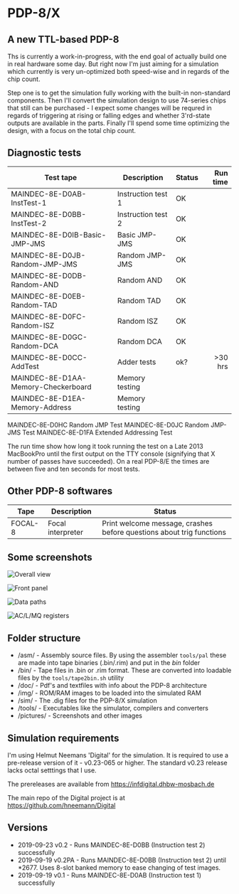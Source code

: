 # PDP-8/X

## A new TTL-based PDP-8

Ths is currently a work-in-progress, with the end goal of actually build one in real hardware some day. But right now I'm just aiming for a simulation which currently is very un-optimized both speed-wise and in regards of the chip count.

Step one is to get the simulation fully working with the built-in non-standard components.  Then I'll convert the simulation design to use 74-series chips that still can be purchased - I expect some changes will be requred in regards of triggering at rising or falling edges and whether 3'rd-state outputs are available in the parts. Finally I'll spend some time optimizing the design, with a focus on the total chip count.

## Diagnostic tests

|Test tape|Description|Status|Run time|
|----|----|----|----:|
| MAINDEC-8E-D0AB-InstTest-1 | Instruction test 1| OK |  |
| MAINDEC-8E-D0BB-InstTest-2 | Instruction test 2 | OK | |
| MAINDEC-8E-D0IB-Basic-JMP-JMS | Basic JMP-JMS | OK | |
| MAINDEC-8E-D0JB-Random-JMP-JMS | Random JMP-JMS | OK |  |
| MAINDEC-8E-D0DB-Random-AND | Random AND | OK | |
| MAINDEC-8E-D0EB-Random-TAD | Random TAD | OK | |
| MAINDEC-8E-D0FC-Random-ISZ | Random ISZ | OK | |
| MAINDEC-8E-D0GC-Random-DCA | Random DCA | OK | |
| MAINDEC-8E-D0CC-AddTest | Adder tests | ok? | >30 hrs |
| MAINDEC-8E-D1AA-Memory-Checkerboard | Memory testing | |
| MAINDEC-8E-D1EA-Memory-Address | Memory testing | |
   
MAINDEC-8E-D0HC	Random JMP Test
MAINDEC-8E-D0JC	Random JMP-JMS Test
MAINDEC-8E-D1FA	Extended Addressing Test

The run time show how long it took running the test on a Late 2013 MacBookPro until the first output on the TTY console (signifying that X number of passes have succeeded). On a real PDP-8/E the times are between five and ten seconds for most tests.   

## Other PDP-8 softwares
|Tape|Description|Status|
|----|----|----|
| FOCAL-8 | Focal interpreter | Print welcome message, crashes before questions about trig functions |


## Some screenshots
![Overall view](https://raw.githubusercontent.com/SmallRoomLabs/PDP8-X/master/pictures/Sim-Overall-v0.2.png)

![Front panel](https://raw.githubusercontent.com/SmallRoomLabs/PDP8-X/master/pictures/Sim-ControlPanel-v0.2.png)

![Data paths](https://raw.githubusercontent.com/SmallRoomLabs/PDP8-X/master/pictures/Sim-DataPaths-v0.2.png)

![AC/L/MQ registers](https://raw.githubusercontent.com/SmallRoomLabs/PDP8-X/master/pictures/Sim-AC_L_MQ-v0.2.png)



## Folder structure
- /asm/ - Assembly source files. By using the assembler `tools/pal` these are made into tape binaries (.bin/.rim) and put in the *bin* folder
- /bin/ - Tape files in .bin or .rim format. These are converted into loadable files by the `tools/tape2bin.sh` utility
- /doc/ - Pdf's and textfiles with info about the PDP-8 architecture
- /img/ - ROM/RAM images to be loaded into the simulated RAM
- /sim/ - The .dig files for the PDP-8/X simulation 
- /tools/ - Executables like the simulator, compilers and converters
- /pictures/ - Screenshots and other images

## Simulation requirements
I'm using Helmut Neemans 'Digital' for the simulation. It is required to use a pre-release version of it - v0.23-065 or higher. The standard v0.23 release lacks octal setttings that I use.

The prereleases are available from https://infdigital.dhbw-mosbach.de

The main repo of the Digital project is at https://github.com/hneemann/Digital

## Versions
- 2019-09-23 v0.2 - Runs MAINDEC-8E-D0BB (Instruction test 2) successfully
- 2019-09-19 v0.2PA - Runs MAINDEC-8E-D0BB (Instruction test 2) until *2677. Uses 8-slot banked memory to ease changing of test images.
- 2019-09-19 v0.1 - Runs MAINDEC-8E-D0AB (Instruction test 1) successfully
